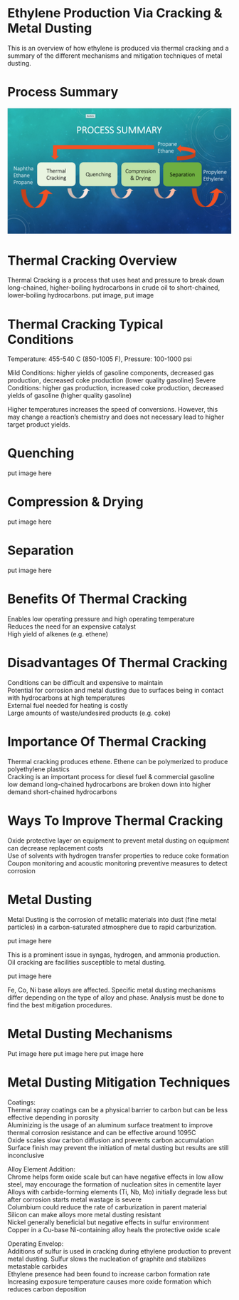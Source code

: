 # Ethylene Production Via Cracking & Metal Dusting
This is an overview of how ethylene is produced via thermal cracking and a summary of the different mechanisms and mitigation techniques of metal dusting. 

# Process Summary
![Process_Summary](/Diagrams/Process_Summary.png)

# Thermal Cracking Overview
Thermal Cracking is a process that uses heat and pressure to break down long-chained, higher-boiling hydrocarbons in crude oil to short-chained, lower-boiling hydrocarbons. 
put image, put image 

# Thermal Cracking Typical Conditions
Temperature: 455-540 C (850-1005 F), Pressure: 100-1000 psi  

Mild Conditions: higher yields of gasoline components, decreased gas production, decreased coke production (lower quality gasoline)
Severe Conditions: higher gas production, increased coke production, decreased yields of gasoline (higher quality gasoline)  

Higher temperatures increases the speed of conversions. However, this may change a reaction’s chemistry and does not necessary lead to higher target product yields. 

# Quenching
put image here

# Compression & Drying
put image here

# Separation
put image here

# Benefits Of Thermal Cracking
Enables low operating pressure and high operating temperature  
Reduces the need for an expensive catalyst  
High yield of alkenes (e.g. ethene)

# Disadvantages Of Thermal Cracking
Conditions can be difficult and expensive to maintain  
Potential for corrosion and metal dusting due to surfaces being in contact with hydrocarbons at high temperatures  
External fuel needed for heating is costly  
Large amounts of waste/undesired products (e.g. coke)

# Importance Of Thermal Cracking 
Thermal cracking produces ethene. Ethene can be polymerized to produce polyethylene plastics  
Cracking is an important process for diesel fuel & commercial gasoline  
low demand long-chained hydrocarbons are broken down into higher demand short-chained hydrocarbons

# Ways To Improve Thermal Cracking
Oxide protective layer on equipment to prevent metal dusting on equipment can decrease replacement costs  
Use of solvents with hydrogen transfer properties to reduce coke formation  
Coupon monitoring and acoustic monitoring preventive measures to detect corrosion

# Metal Dusting 
Metal Dusting is the corrosion of metallic materials into dust (fine metal particles) in a carbon-saturated atmosphere due to rapid carburization. 

put image here

This is a prominent issue in syngas, hydrogen, and ammonia production.  
Oil cracking are facilities susceptible to metal dusting.

put image here

Fe, Co, Ni base alloys are affected. 
Specific metal dusting mechanisms differ depending on the type of alloy and phase.
Analysis must be done to find the best mitigation procedures. 

# Metal Dusting Mechanisms
Put image here 
put image here
put image here

# Metal Dusting Mitigation Techniques

Coatings:  
Thermal spray coatings can be a physical barrier to carbon but can be less effective depending in porosity  
Aluminizing is the usage of an aluminum surface treatment to improve thermal corrosion resistance and can be effective around 1095C  
Oxide scales slow carbon diffusion and prevents carbon accumulation  
Surface finish may prevent the initiation of metal dusting but results are still inconclusive 

Alloy Element Addition:  
Chrome helps form oxide scale but can have negative effects in low allow steel, may encourage the formation of nucleation sites in cementite layer  
Alloys with carbide-forming elements (Ti, Nb, Mo) initially degrade less but after corrosion starts metal wastage is severe  
Columbium could reduce the rate of carburization in parent material  
Silicon can make alloys more metal dusting resistant  
Nickel generally beneficial but negative effects in sulfur environment  
Copper in a Cu-base Ni-containing alloy heals the protective oxide scale


Operating Envelop:  
Additions of sulfur is used in cracking during ethylene production to prevent metal dusting. Sulfur slows the nucleation of graphite and stabilizes metastable carbides  
Ethylene presence had been found to increase carbon formation rate  
Increasing exposure temperature causes more oxide formation which reduces carbon deposition

